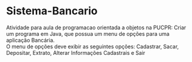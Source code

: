 # Sistema-Bancario
Atividade para aula de programacao orientada a objetos na PUCPR:
Criar um programa em Java, que possua um menu de opções para uma aplicação Bancária.  
O menu de opções deve exibir as seguintes opções:  Cadastrar, Sacar, Depositar, Extrato, Alterar Informações Cadastrais e Sair
